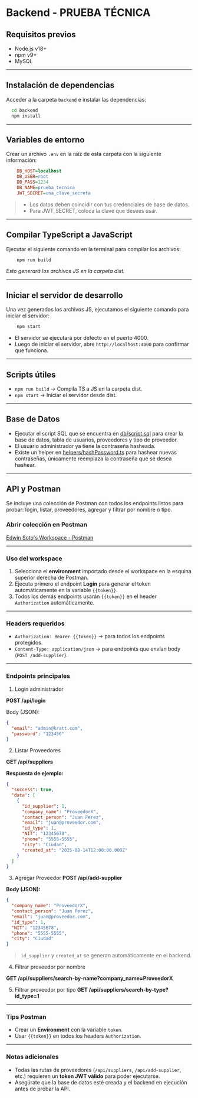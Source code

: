 # Backend - PRUEBA TÉCNICA

## Requisitos previos 
- Node.js v18+
- npm v9+
- MySQL

---

## Instalación de dependencias

Acceder a la carpeta `backend` e instalar las dependencias:

```bash
  cd backend
  npm install
```

---

## Variables de entorno

Crear un archivo `.env` en la raíz de esta carpeta con la siguiente información:

```ini
    DB_HOST=localhost  
    DB_USER=root
    DB_PASS=1234
    DB_NAME=prueba_tecnica
    JWT_SECRET=una_clave_secreta
```

> - Los datos deben coincidir con tus credenciales de base de datos.
> - Para JWT_SECRET, coloca la clave que desees usar.

---

## Compilar TypeScript a JavaScript

Ejecutar el siguiente comando en la terminal para compilar los archivos:

```bash
    npm run build
```

*Esto generará los archivos JS en la carpeta dist.*

---

## Iniciar el servidor de desarrollo

Una vez generados los archivos JS, ejecutamos el siguiente comando para iniciar el servidor:

```bash
    npm start
```

- El servidor se ejecutará por defecto en el puerto 4000.
- Luego de iniciar el servidor, abre `http://localhost:4000` para confirmar que funciona.

--- 

## Scripts útiles

- `npm run build` -> Compila TS a JS en la carpeta dist.
- `npm start` -> Iniciar el servidor desde dist.

---

## Base de Datos

- Ejecutar el script SQL que se encuentra en  [db/script.sql](db/script.sql) para crear la base de datos, tabla de usuarios, proveedores y tipo de proveedor.
- El usuario administrador ya tiene la contraseña hasheada.
- Existe un helper en [helpers/hashPassword.ts](helpers/hashPassword.ts) para hashear nuevas contraseñas, únicamente reemplaza la contraseña que se desea hashear.

---

## API y Postman

Se incluye una colección de Postman con todos los endpoints listos para probar: login, listar, proveedores, agregar y filtrar por nombre o tipo.

### Abrir colección en Postman
[Edwin Soto's Workspace - Postman](https://edwinsoto-392155.postman.co/workspace/Edwin-Soto's-Workspace~27674111-be1e-47ff-88a5-40eefe1baa3b/request/46486862-6d6f9a4d-2d34-43e9-92b5-63fda6dea40f?action=share&creator=46486862&ctx=documentation&active-environment=46486862-fb6825e7-3f64-44a5-8e2e-97f7b3006503)

---

### Uso del workspace

1. Selecciona el **environment** importado desde el workspace en la esquina superior derecha de Postman.  
2. Ejecuta primero el endpoint **Login** para generar el token automáticamente en la variable `{{token}}`.  
3. Todos los demás endpoints usarán `{{token}}` en el header `Authorization` automáticamente.  

---

### Headers requeridos

- `Authorization: Bearer {{token}}` → para todos los endpoints protegidos.  
- `Content-Type: application/json` → para endpoints que envían body (`POST /add-supplier`).  

---

### Endpoints principales

1. Login administrador

**POST /api/login**

Body (JSON):

```json
{
  "email": "admin@kratt.com",
  "password": "123456"
}
```

2. Listar Proveedores

**GET /api/suppliers**

**Respuesta de ejemplo:**

```json
{
  "success": true,
  "data": [
    {
      "id_supplier": 1,
      "company_name": "ProveedorX",
      "contact_person": "Juan Perez",
      "email": "juan@proveedor.com",
      "id_type": 1,
      "NIT": "12345678",
      "phone": "5555-5555",
      "city": "Ciudad",
      "created_at": "2025-08-14T12:00:00.000Z"
    }
  ]
}
```

3. Agregar Proveedor
**POST /api/add-supplier**

**Body (JSON):**

```json
{
  "company_name": "ProveedorX",
  "contact_person": "Juan Perez",
  "email": "juan@proveedor.com",
  "id_type": 1,
  "NIT": "12345678",
  "phone": "5555-5555",
  "city": "Ciudad"
}
```
> `id_supplier` y `created_at` se generan automáticamente en el backend. 

4. Filtrar proveedor por nombre

**GET /api/suppliers/search-by-name?company_name=ProveedorX**

5. Filtrar proveedor por tipo
**GET /api/suppliers/search-by-type?id_type=1**

---

### Tips Postman

- Crear un **Environment** con la variable `token`.
- Usar `{{token}}` en todos los headers `Authorization`.

---

### Notas adicionales

- Todas las rutas de proveedores (`/api/suppliers`, `/api/add-supplier`, etc.) requieren un **token JWT válido** para poder ejecutarse.
- Asegúrate que la base de datos esté creada y el backend en ejecución antes de probar la API.
